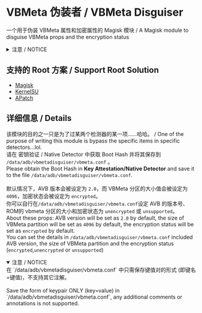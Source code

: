 # VBMeta 伪装者 / VBMeta Disguiser

一个用于伪装 VBMeta 属性和加密属性的 Magisk 模块
/ A Magisk module to disguise VBMeta props and the encryption status

<details>
<summary>注意 / NOTICE</summary>
该 Magisk 模块仅能在已解锁 Bootloader 的设备上使用，并且需要特定的 Root 模块管理器 (Magisk、KernelSU、APatch)。
如果你没有 Root 甚至没有解锁 Bootloader，那么该 Magisk 模块无法在你的设备上工作。<br>
This Magisk module required devices with unlocked BootLoader and specific Root Modules Manager (Magisk/KernelSU/APatch).
This Magisk module WILL NOT be able to work if your device doesn't get root access or even unlock BootLoader.
</details>

## 支持的 Root 方案 / Support Root Solution

- [Magisk](https://github.com/topjohnwu/Magisk)
- [KernelSU](https://github.com/tiann/KernelSU)
- [APatch](https://github.com/bmax121/APatch)

## 详细信息 / Details

该模块的目的之一只是为了过某两个检测器的某一项……哈哈。 / One of the purpose of writing this module is bypass the specific items in specific detectors...lol.
<br>
请在 密钥验证 / Native Detector 中获取 Boot Hash 并将其保存到 `/data/adb/vbmetadisguiser/vbmeta.conf` 。<br>
Please obtain the Boot Hash in **Key Attestation/Native Detector** and save it to the file `/data/adb/vbmetadisguiser/vbmeta.conf`. <br><br>
默认情况下，AVB 版本会被设定为 `2.0`，而 VBMeta 分区的大小值会被设定为 `4096`，加密状态会被设定为 `encrypted`。<br>
你可以自行在`/data/adb/vbmetadisguiser/vbmeta.conf`设定 AVB 的版本号、ROM的 vbmeta 分区的大小和加密状态为 `unencrypted` 或 `unsupported`。<br>
About these props: AVB version will be set as `2.0` by default, the size of VBMeta partition will be set as `4096` by default, the encryption status will be set as `encrypted` by default.<br>
You can set the details in `/data/adb/vbmetadisguiser/vbmeta.conf` included AVB version, the size of VBMeta partition and the encryption status (`encrypted`,`unencrypted` or `unsupported`)<br>

<details open>
<summary>注意 / NOTICE</summary>
在 `/data/adb/vbmetadisguiser/vbmeta.conf` 中只需保存键值对的形式 (即键名=键值)，不支持其它注解。<br><br>
Save the form of keypair ONLY (key=value) in `/data/adb/vbmetadisguiser/vbmeta.conf`, any additional comments or annotations is not supported.
</details>
